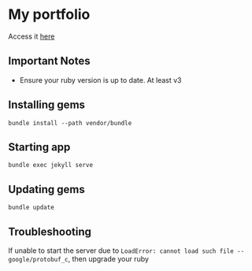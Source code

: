 # My portfolio

Access it [here](hisabimbola.github.io)

## Important Notes

* Ensure your ruby version is up to date. At least v3

## Installing gems

```
bundle install --path vendor/bundle
```

## Starting app

```
bundle exec jekyll serve
```

## Updating gems

```
bundle update
```

## Troubleshooting

If unable to start the server due to `LoadError: cannot load such file -- google/protobuf_c`, then upgrade your ruby
